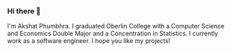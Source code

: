 ### Hi there 👋

I'm Akshat Phumbhra. I graduated Oberlin College with a Computer Science and Economics Double Major and a Concentration in Statistics. I currently work as a software engineer. I hope you like my projects!
